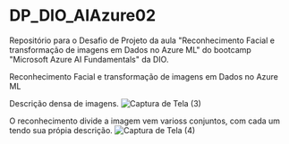 # DP_DIO_AIAzure02
Repositório para o Desafio de Projeto da aula "Reconhecimento Facial e transformação de imagens em Dados no Azure ML" do bootcamp "Microsoft Azure AI Fundamentals" da DIO.

Reconhecimento Facial e transformação de imagens em Dados no Azure ML

Descrição densa de imagens.
![Captura de Tela (3)](https://github.com/renan-m1/-Renan-renan-m1-he-him-2-followers-1-following-Find-a-repository-DP_DIO_AIAzure02/assets/152368263/9e36aa11-47ad-4dd2-9db8-adf263ec560f)

O reconhecimento divide a imagem vem varioss conjuntos, com cada um tendo sua própia descrição.
![Captura de Tela (4)](https://github.com/renan-m1/-Renan-renan-m1-he-him-2-followers-1-following-Find-a-repository-DP_DIO_AIAzure02/assets/152368263/7d1e19c7-e528-4d19-9cc8-ac7ea0873722)

